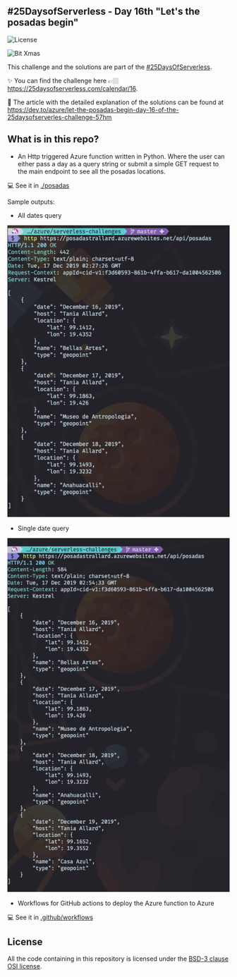 ## #25DaysofServerless - Day 16th "Let's the posadas begin"
![License](https://img.shields.io/badge/License-BSD%203--Clause-gray.svg?colorA=2D2A56&colorB=7A76C2&style=flat.svg)

![Bit Xmas](https://thepracticaldev.s3.amazonaws.com/i/6z5dct67wfpfbxnmivht.jpg)

This challenge and the solutions are part of the [#25DaysOfServerless](https://25daysofserverless.com).

:sparkles: You can find the challenge here 👉🏼 <https://25daysofserverless.com/calendar/16>.

📝 The article with the detailed explanation of the solutions can be found at <https://dev.to/azure/let-the-posadas-begin-day-16-of-the-25daysofserverles-challenge-57hm>

## What is in this repo?

- An Http triggered Azure function written in Python. Where the user can either pass a day as a query string or submit a simple GET request to the main endpoint to see all the posadas locations.

💻 See it in [./posadas](./posadas/)

Sample outputs:

- All dates query

![day query](assets/api.png)

- Single date query

![day query](assets/api2.png)


- Workflows for GitHub actions to deploy the Azure function to Azure 

💻 See it in [.github/workflows](.github/workflows)

## License

All the code containing in this repository is licensed under the [BSD-3 clause OSI license](https://opensource.org/licenses/BSD-3-Clause).